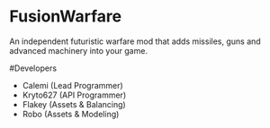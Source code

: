 # FusionWarfare

An independent futuristic warfare mod that adds missiles, guns and advanced machinery into your game.

#Developers

* Calemi (Lead Programmer)
* Kryto627 (API Programmer)
* Flakey (Assets & Balancing)
* Robo (Assets & Modeling)
